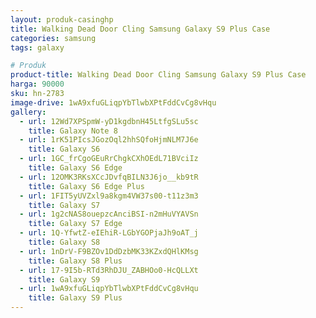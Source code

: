 ```yaml
---
layout: produk-casinghp
title: Walking Dead Door Cling Samsung Galaxy S9 Plus Case
categories: samsung
tags: galaxy

# Produk
product-title: Walking Dead Door Cling Samsung Galaxy S9 Plus Case
harga: 90000
sku: hn-2783
image-drive: 1wA9xfuGLiqpYbTlwbXPtFddCvCg8vHqu
gallery:
  - url: 12Wd7XPSpmW-yD1kgdbnH45LtfgSLu5sc
    title: Galaxy Note 8
  - url: 1rK51PIcsJGozOql2hhSQfoHjmNLM7J6e
    title: Galaxy S6
  - url: 1GC_frCgoGEuRrChgkCXhOEdL71BVciIz
    title: Galaxy S6 Edge
  - url: 12OMK3RKsXCcJDvfqBILN3J6jo__kb9tR
    title: Galaxy S6 Edge Plus
  - url: 1FIT5yUVZxl9a8kgm4VW37s00-t11z3m3
    title: Galaxy S7
  - url: 1g2cNAS8ouepzcAnciBSI-n2mHuVYAVSn
    title: Galaxy S7 Edge
  - url: 1Q-YfwtZ-eIEhiR-LGbYGOPjaJh9oAT_j
    title: Galaxy S8
  - url: 1nDrV-F9BZOv1DdDzbMK33KZxdQHlKMsg
    title: Galaxy S8 Plus
  - url: 17-9I5b-RTd3RhDJU_ZABHOo0-HcQLLXt
    title: Galaxy S9
  - url: 1wA9xfuGLiqpYbTlwbXPtFddCvCg8vHqu
    title: Galaxy S9 Plus
---
```

